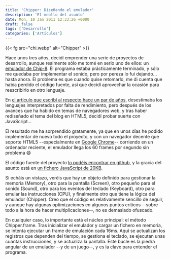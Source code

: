 ```yaml
---
title: 'Chipper: Diseñando el emulador'
description: 'El meollo del asunto'
date: Mon, 10 Jan 2011 12:33:26 +0000
draft: false
tags: ['Desarrollo']
categories: ['Artículos']
---
```


{{< fg src="chi.webp" alt="Chipper" >}}

Hace unos tres años, decidí emprender una serie de proyectos de desarrollo, aunque realmente sólo me tomé en serio uno de ellos: un [emulador de Chip-8](/proyectos/chipper/). El programa estaba prácticamente terminado, y sólo me quedaba por implementar el sonido, pero por pereza lo fui dejando... hasta ahora. El problema es que cuando quise retomarlo, me di cuenta que había perdido el código fuente, así que decidí aprovechar la ocasión para reescribirlo en otro lenguaje.

En [el artículo que escribí al respecto hace un par de años](/chipper-eleccion-del-lenguaje/), desestimaba los lenguajes interpretados por falta de rendimiento, pero después de los avances que ha habido en temas de navegadores web, y tras haber rediseñado el tema del blog en HTML5, decidí probar suerte con JavaScript...

El resultado me ha sorprendido gratamente, ya que en unos días he podido implementar de nuevo todo el proyecto, y con un navegador decente que soporte HTML5 --especialmente en [Google Chrome](http://www.google.com/chrome?hl=es)-- corriendo en un ordenador reciente, el emulador llega los 60 frames por segundo sin problema :smile:

El código fuente del proyecto [lo podéis encontrar en github](https://github.com/manuelsagra/chipper), y la gracia del asunto está en [un fichero JavaScript de 20KB](https://github.com/manuelsagra/chipper/blob/master/chipper.js).

Si echáis un vistazo, veréis que hay un objeto definido para gestionar la memoria (Memory), otro para la pantalla (Screen), otro pequeño para el sonido (Sound), otro para los eventos del teclado (Keyboard), otro para emular las instrucciones (CPU), y finalmente otro que tiene la lógica del emulador (Chipper). Creo que el código es relativamente sencillo de seguir, y aunque hay algunas optimizaciones en algunos puntos críticos --sobre todo a la hora de hacer multiplicaciones--, no es demasiado ofuscado.

En cualquier caso, lo importante está el núcleo principal: el método Chipper.frame. Tras inicializar el emulador y cargar un fichero en memoria, se intenta ejecutar un frame de emulación cada 16ms. Aquí se actualizan los registros que dependen del tiempo, se gestiona el teclado, se ejecutan unas cuantas instrucciones, y se actualiza la pantalla. Este bucle es la piedra angular de un emulador --y de un juego--, y es la clave para entender el programa.